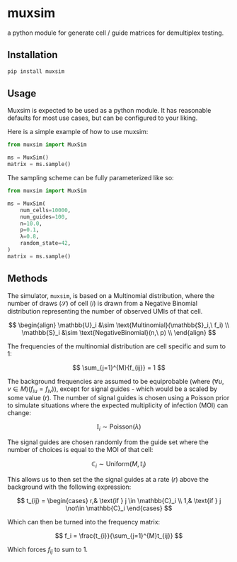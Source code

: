
# muxsim

a python module for generate cell / guide matrices for demultiplex testing.

## Installation

```bash
pip install muxsim
```

## Usage

Muxsim is expected to be used as a python module. It has reasonable defaults for most use cases, but can be configured to your liking.

Here is a simple example of how to use muxsim:

```python
from muxsim import MuxSim

ms = MuxSim()
matrix = ms.sample()
```

The sampling scheme can be fully parameterized like so:

```python
from muxsim import MuxSim

ms = MuxSim(
    num_cells=10000,
    num_guides=100,
    n=10.0,
    p=0.1,
    λ=0.8,
    random_state=42,
)
matrix = ms.sample()
```

## Methods

The simulator, `muxsim`, is based on a Multinomial distribution, where the number of draws $(\mathcal{S})$ of cell $(i)$ is drawn from a Negative Binomial distribution representing the number of observed UMIs of that cell.

$$
\begin{align}
\mathbb{U}_i &\sim \text{Multinomial}(\mathbb{S}_i,\ f_i) \\
\mathbb{S}_i &\sim \text{NegativeBinomial}(n,\ p) \\
\end{align}
$$

The frequencies of the multinomial distribution are cell specific and sum to 1:

$$
\sum_{j=1}^{M}{f_{ij}} = 1
$$

The background frequencies are assumed to be equiprobable (where $(\forall u,v \in M)(f_{iu} = f_{iv})$), except for signal guides - which would be a scaled by some value $(r)$. The number of signal guides is chosen using a Poisson prior to simulate situations where the expected multiplicity of infection (MOI) can change:

$$
\mathbb{I}_i \sim \text{Poisson}(\lambda)
$$


The signal guides are chosen randomly from the guide set where the number of choices is equal to the MOI of that cell:

$$
\mathbb{C}_i \sim \text{Uniform}(M, \mathbb{I}_i)
$$

This allows us to then set the the signal guides at a rate $(r)$ above the background with the following expression:

$$
t_{ij} = 
\begin{cases}
r,& \text{if } j \in \mathbb{C}_i \\
1,& \text{if } j \not\in \mathbb{C}_i
\end{cases}
$$

Which can then be turned into the frequency matrix:

$$
f_i = \frac{t_{i}}{\sum_{j=1}^{M}t_{ij}}
$$

Which forces $f_{ij}$ to sum to 1. 